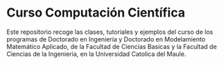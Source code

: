# Curso Computación Científica

Este repositorio recoge las clases, tutoriales y ejemplos del curso de los programas de Doctorado en Ingeniería y 
Doctorado en Modelamiento Matemático Aplicado, de la Facultad de Ciencias Basicas y la Facultad de Ciencias de la Ingenieria, 
en la Universidad Catolica del Maule.
